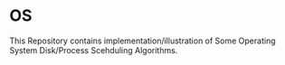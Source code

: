 # OS
This Repository contains implementation/illustration of Some Operating System Disk/Process Scehduling Algorithms.
